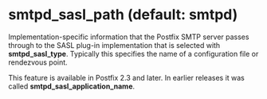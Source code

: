# smtpd_sasl_path (default: smtpd)
 Implementation-specific information that the Postfix SMTP server
passes through to
the SASL plug-in implementation that is selected with
**smtpd\_sasl\_type**. Typically this specifies the name of a
configuration file or rendezvous point. 


 This feature is available in Postfix 2.3 and later. In earlier
releases it was called **smtpd\_sasl\_application\_name**. 


